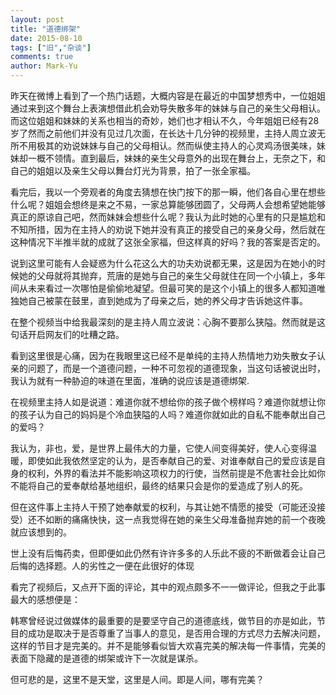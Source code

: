 ```yaml
---
layout: post
title: "道德绑架"
date: 2015-08-10
tags: ["旧","杂谈"]
comments: true
author: Mark-Yu
---
```


昨天在微博上看到了一个热门话题，大概内容是在最近的中国梦想秀中，一位姐姐通过来到这个舞台上表演想借此机会劝导失散多年的妹妹与自己的亲生父母相认。而这位姐姐和妹妹的关系也相当的奇妙，她们也才相认不久，今年姐姐已经有28岁了然而之前他们并没有见过几次面，在长达十几分钟的视频里，主持人周立波无所不用极其的劝说妹妹与自己的父母相认。然而纵使主持人的心灵鸡汤很美味，妹妹却一概不领情。直到最后，妹妹的亲生父母意外的出现在舞台上，无奈之下，和自己的姐姐以及亲生父母以舞台灯光为背景，拍了一张全家福。

看完后，我以一个旁观者的角度去猜想在快门按下的那一瞬，他们各自心里在想些什么呢？姐姐会想终是来之不易，一家总算能够团圆了，父母两人会想希望她能够真正的原谅自己吧，然而妹妹会想些什么呢？我认为此时她的心里有的只是尴尬和不知所措，因为在主持人的劝说下她并没有真正的接受自己的亲身父母，然后就在这种情况下半推半就的成就了这张全家福，但这样真的好吗？我的答案是否定的。

说到这里可能有人会疑惑为什么花这么大的功夫劝说都无果，这是因为在她小的时候她的父母就将其抛弃，荒唐的是她与自己的亲生父母就住在同一个小镇上，多年间从未来看过一次哪怕是偷偷地凝望。但最可笑的是这个小镇上的很多人都知道唯独她自己被蒙在鼓里，直到她成为了母亲之后，她的养父母才告诉她这件事。

在整个视频当中给我最深刻的是主持人周立波说：心胸不要那么狭隘。然而就是这句话开启网友们的吐糟之路。

看到这里很是心痛，因为在我眼里这已经不是单纯的主持人热情地力劝失散女子认亲的问题了，而是一个道德问题，一种不可忽视的道德现象，当这句话被说出时，我认为就有一种胁迫的味道在里面，准确的说应该是道德绑架.

在视频里主持人如是说道：难道你就不想给你的孩子做个榜样吗？难道你就想让你的孩子认为自己的妈妈是个冷血狭隘的人吗？难道你就如此的自私不能奉献出自己的爱吗？

我认为，非也，爱，是世界上最伟大的力量，它使人间变得美好，使人心变得温暖，即使如此我依然坚定的认为，是否奉献自己的爱、对谁奉献自己的爱应该是自身的权利，外界的看法并不能影响这项权力的行使，当然前提是不危害社会比如你不能将自己的爱奉献给基地组织，最终的结果只会是你的爱造成了别人的死。

但在这件事上主持人干预了她奉献爱的权利，与其让她不情愿的接受（可能还没接受）还不如断的痛痛快快，这一点我觉得在她的亲生父母准备抛弃她的前一个夜晚就应该想到的。

世上没有后悔药卖，但即便如此仍然有许许多多的人乐此不疲的不断做着会让自己后悔的选择题。人的劣性之一便在此很好的体现

看完了视频后，又点开下面的评论，其中的观点颇多不一一做评论，但我之于此事最大的感想便是：

韩寒曾经说过做媒体的最重要的是要坚守自己的道德底线，做节目的亦是如此，节目的成功是取决于是否尊重了当事人的意见，是否用合理的方式尽力去解决问题，这样的节目才是完美的。并不是能够看似皆大欢喜完美的解决每一件事情，完美的表面下隐藏的是道德的绑架或许下一次就是谋杀。

但可悲的是，这里不是天堂，这里是人间。即是人间，哪有完美？